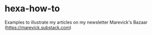 # hexa-how-to
Examples to illustrate my articles on my newsletter Marevick's Bazaar (https://marevick.substack.com)

